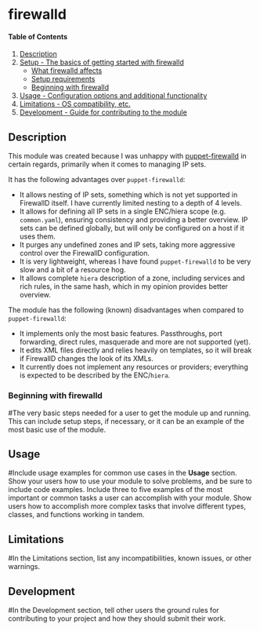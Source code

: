 # firewalld

#### Table of Contents

1. [Description](#description)
2. [Setup - The basics of getting started with firewalld](#setup)
    * [What firewalld affects](#what-firewalld-affects)
    * [Setup requirements](#setup-requirements)
    * [Beginning with firewalld](#beginning-with-firewalld)
3. [Usage - Configuration options and additional functionality](#usage)
4. [Limitations - OS compatibility, etc.](#limitations)
5. [Development - Guide for contributing to the module](#development)

## Description

This module was created because I was unhappy with
[puppet-firewalld](https://forge.puppet.com/puppet/firewalld) in
certain regards, primarily when it comes to managing IP sets.

It has the following advantages over `puppet-firewalld`:

* It allows nesting of IP sets, something which is not yet supported
  in FirewallD itself. I have currently limited nesting to a depth of
  4 levels.
* It allows for defining all IP sets in a single ENC/hiera scope (e.g.
  `common.yaml`), ensuring consistency and providing a better
  overview. IP sets can be defined globally, but will only be configured
  on a host if it uses them.
* It purges any undefined zones and IP sets, taking more
  aggressive control over the FirewallD configuration.
* It is very lightweight, whereas I have found `puppet-firewalld` to
  be very slow and a bit of a resource hog.
* It allows complete `hiera` description of a zone, including services
  and rich rules, in the same hash, which in my opinion provides
  better overview.

The module has the following (known) disadvantages when compared to
`puppet-firewalld`:

* It implements only the most basic features. Passthroughs, port
  forwarding, direct rules, masquerade and more are not supported
  (yet).
* It edits XML files directly and relies heavily on   templates, so it will break if FirewallD
  changes the look of its XMLs.
* It currently does not implement any resources or providers;
  everything is expected to be described by the ENC/`hiera`.

### Beginning with firewalld

#The very basic steps needed for a user to get the module up and running. This can include setup steps, if necessary, or it can be an example of the most basic use of the module.

## Usage

#Include usage examples for common use cases in the **Usage** section. Show your users how to use your module to solve problems, and be sure to include code examples. Include three to five examples of the most important or common tasks a user can accomplish with your module. Show users how to accomplish more complex tasks that involve different types, classes, and functions working in tandem.

## Limitations

#In the Limitations section, list any incompatibilities, known issues, or other warnings.

## Development

#In the Development section, tell other users the ground rules for contributing to your project and how they should submit their work.
